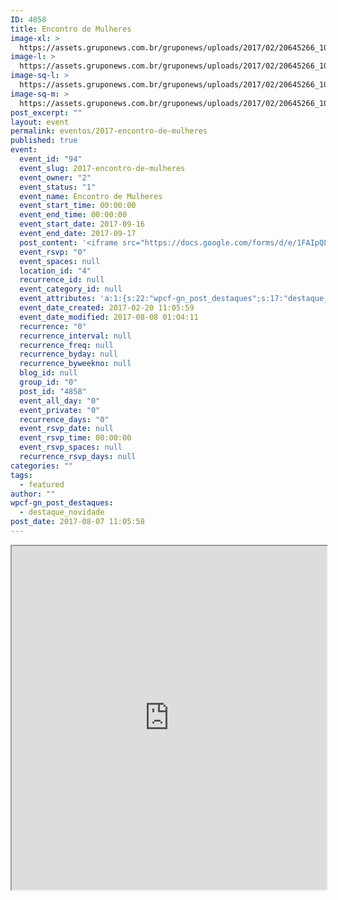 ```yaml
---
ID: 4858
title: Encontro de Mulheres
image-xl: >
  https://assets.gruponews.com.br/gruponews/uploads/2017/02/20645266_10154862604818806_9011369117362639052_o-1104x1080.jpg
image-l: >
  https://assets.gruponews.com.br/gruponews/uploads/2017/02/20645266_10154862604818806_9011369117362639052_o-1104x720.jpg
image-sq-l: >
  https://assets.gruponews.com.br/gruponews/uploads/2017/02/20645266_10154862604818806_9011369117362639052_o.jpg
image-sq-m: >
  https://assets.gruponews.com.br/gruponews/uploads/2017/02/20645266_10154862604818806_9011369117362639052_o-720x720.jpg
post_excerpt: ""
layout: event
permalink: eventos/2017-encontro-de-mulheres
published: true
event:
  event_id: "94"
  event_slug: 2017-encontro-de-mulheres
  event_owner: "2"
  event_status: "1"
  event_name: Encontro de Mulheres
  event_start_time: 00:00:00
  event_end_time: 00:00:00
  event_start_date: 2017-09-16
  event_end_date: 2017-09-17
  post_content: '<iframe src="https://docs.google.com/forms/d/e/1FAIpQLScj1Xy7wK6SsJI_58B-2KGxZ-ErpGsZXdRxHoKfgFArOTdZDQ/viewform" width="100%" height="550"></iframe>'
  event_rsvp: "0"
  event_spaces: null
  location_id: "4"
  recurrence_id: null
  event_category_id: null
  event_attributes: 'a:1:{s:22:"wpcf-gn_post_destaques";s:17:"destaque_novidade";}'
  event_date_created: 2017-02-20 11:05:59
  event_date_modified: 2017-08-08 01:04:11
  recurrence: "0"
  recurrence_interval: null
  recurrence_freq: null
  recurrence_byday: null
  recurrence_byweekno: null
  blog_id: null
  group_id: "0"
  post_id: "4858"
  event_all_day: "0"
  event_private: "0"
  recurrence_days: "0"
  event_rsvp_date: null
  event_rsvp_time: 00:00:00
  event_rsvp_spaces: null
  recurrence_rsvp_days: null
categories: ""
tags:
  - featured
author: ""
wpcf-gn_post_destaques:
  - destaque_novidade
post_date: 2017-08-07 11:05:58
---
```

<iframe src="https://docs.google.com/forms/d/e/1FAIpQLScj1Xy7wK6SsJI_58B-2KGxZ-ErpGsZXdRxHoKfgFArOTdZDQ/viewform" width="100%" height="550"></iframe>